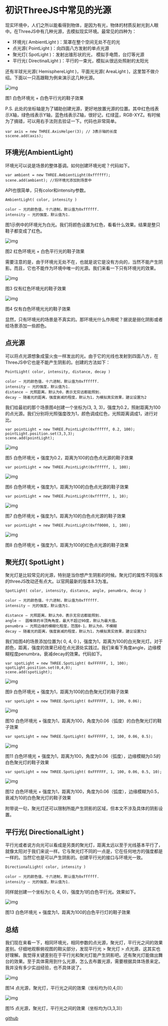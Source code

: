 # 初识ThreeJS中常见的光源

现实环境中，人们之所以能看得到物体，是因为有光，物体的材质反射光到人眼中。在ThreeJS中有几种光源，去模拟现实环境。最常见的四种为：

- 环境光( AmbientLight )：笼罩在整个空间无处不在的光
- 点光源( PointLight )：向四面八方发射的单点光源
- 聚光灯( SpotLight )：发射出锥形状的光， 模拟手电筒，台灯等光源
- 平行光( DirectinalLight )：平行的一束光，模拟从很远处照射的太阳光

还有半球光光源( HemisphereLight )，平面光光源( AreaLight )，这里暂不做介绍。下面以一只高跟鞋为例来演示这几种光源。

![img](../images/three3D/shoes_1.png)

图1 白色环境光 + 白色平行光的鞋子效果

P.S. 此处的坐标轴是为了辅助创建光源，更好地放置光源的位置。其中红色线表示X轴，绿色线表示Y轴，蓝色线表示Z轴，很好记，红绿蓝，RGB-XYZ。有时候为了搞错，可以用右手法则去验证一下。代码也非常简单。

```
var axis = new THREE.AxisHelper(3); // 3表示轴的长度
sscene.add(axis);
```

## 环境光(AmbientLight)

环境光可以说是场景的整体基调。如何创建环境光呢？代码如下。

```
var ambient = new THREE.AmbientLight(0xffffff);
scene.add(ambient); //将环境光添加到场景中
```

API也很简单，只有color和intensity参数。

```
AmbientLight( color, intensity )

color — 光的颜色值，十六进制，默认值为0xffffff.
intensity — 光的强度，默认值为1.
```

图1示例中的环境光为白光。我们将颜色设置为红色，看看什么效果。结果是整只鞋子都变成了红色。

![img](../images/three3D/shoes_2.png)

图2 红色环境光 + 白色平行光的鞋子效果

需要注意的是，由于环境光无处不在，也就是说它是没有方向的，当然不能产生阴影。而且，它也不能作为环境中唯一的光源。我们来看一下只有环境光的效果。

![img](../images/three3D/shoes_3.png)

图3 仅有红色环境光的鞋子效果

![img](../images/three3D/shoes_4.png)

图4 仅有白色环境光光的鞋子效果

显然，只有环境光的场景是不真实的。那环境光什么作用呢？据说是弱化阴影或者给场景添加一些颜色。

## 点光源

可以将点光源想象成萤火虫一样发出的光。由于它的光线也发射到四面八方，在ThreeJS中它也是不能产生阴影的。创建的方法如下：

```
PointLight( color, intensity, distance, decay )

color — 光的颜色值，十六进制，默认值为0xffffff.
intensity — 光的强度，默认值为1.   
distance — 光照距离，默认为0，表示无穷远都能照到.
decay — 随着光的距离，强度衰减的程度，默认为1，为模拟真实效果，建议设置为2
```

我们给最初的那个场景图4创建一个坐标为(3, 3, 3)，强度为0.2，照射距离为100的点光源。我们分别将光照强度改为1，颜色调成红色，光照距离调成1，进行对比。

```
var pointLight = new THREE.PointLight(0xffffff, 0.2, 100);
pointLight.position.set(3,3,3);
scene.add(pointLight);
```

![img](../images/three3D/shoes_5.png)

图5 白色环境光 + 强度为0.2，距离为100的白色点光源的鞋子效果

```
var pointLight = new THREE.PointLight(0xffffff, 1, 100);
```

![img](../images/three3D/shoes_6.png)

图6 白色环境光 + 强度为1，距离为100的白色点光源的鞋子效果

```
var pointLight = new THREE.PointLight(0xffffff, 1, 10);
```

![img](../images/three3D/shoes_7.png)

图7 白色环境光 + 强度为1，距离为10的白色点光源的鞋子效果

```
var pointLight = new THREE.PointLight(0xff0000, 1, 100);
```

![img](../images/three3D/shoes_8.png)

图8 白色环境光 + 强度为1，距离为100的红色点光源的鞋子效果

## 聚光灯( SpotLight )

聚光灯是比较常见的光源，特别是当你想产生阴影的时候。聚光灯的属性不同版本的threeJS改动还有点大。以官网最新的版本8.3为准。

```
SpotLight( color, intensity, distance, angle, penumbra, decay )

color — 光的颜色值，十六进制，默认值为0xffffff.
intensity — 光的强度，默认值为1.   

distance — 光照距离，默认为0，表示无穷远都能照到.
angle —  圆椎体的半顶角角度，最大不超过90度，默认为最大值。
penumbra — 光照边缘的模糊化程度，范围0-1，默认为0，不模糊
decay — 随着光的距离，强度衰减的程度，默认为1，为模拟真实效果，建议设置为2
```

我们给图4的场景添加位置为( 0, 4, 0 )，强度为1，距离为100的白光聚光灯。对于颜色，距离，强度的效果已经在点光源处实践过。我们来看下角度angle，边缘模糊程度penumbra，衰减decay的效果。代码如下。

```
var spotLight = new THREE.SpotLight( 0xFFFFFF, 1, 100);
spotLight.position.set(0,4,0);  
scene.add(spotLight);
```

![img](../images/three3D/shoes_9.png)

图9 白色环境光 + 强度为1，距离为100的白色聚光灯的鞋子效果

```
var spotLight = new THREE.SpotLight( 0xFFFFFF, 1, 100, 0.06);
```

![img](../images/three3D/shoes_10.png)

图10 白色环境光 + 强度为1，距离为100，角度为0.06（弧度）的白色聚光灯的鞋子效果

```
var spotLight = new THREE.SpotLight( 0xFFFFFF, 1, 100, 0.06, 0.5);
```

![img](../images/three3D/shoes_11.png)

图11 白色环境光 + 强度为1，距离为100，角度为0.06（弧度），边缘模糊为0.5的白色聚光灯的鞋子效果

```
var spotLight = new THREE.SpotLight( 0xFFFFFF, 1, 100, 0.06, 0.5, 10);
```

![img](../images/three3D/shoes_12.png)

图12 白色环境光 + 强度为1，距离为100，角度为0.06（弧度），边缘模糊为0.5，衰减为10的白色聚光灯的鞋子效果

附带说一句，聚光灯还可以限制所能产生阴影的区域，但本文不涉及具体的阴影设置。

## 平行光( DirectionalLight )

平行光或者说方向光可以看成是另类的聚光灯，距离太远以至于光线基本平行了，就像太阳对于我们来说一样。它与聚光灯不同的一点是，它在任何地方的强度都是一样的。当然它也是可以产生阴影的。创建平行光的接口与环境光一致。

```
DirectionalLight( color, intensity )

color — 光的颜色值，十六进制，默认值为0xffffff.
intensity — 光的强度，默认值为1.  
```

同样就创建一个坐标为( 0, 4, 0)，强度为1的白色平行光。效果如下。

![img](../images/three3D/shoes_13.png)

图13 白色环境光 + 强度为1，距离为100的白色平行灯的鞋子效果

## 总结

我们现在来看一下，相同环境光，相同参数的点光源，聚光灯，平行光之间的效果差别。仔细地观察俯视图的鞋尖部分，发现平行光 > 聚光灯 > 点光源，这其实也好理解。我觉得关键差别在于平行光和聚光灯能产生阴影吧。还有聚光灯能做出舞台的效果。至于具体需用到什么光源，怎么去布置光源，需要根据具体场景来定。我并没有多少实战经验，也不具体说了。

![img](../images/three3D/shoes_14.png)

图14 点光源，聚光灯，平行光之间的效果（坐标均为(0,4,0)）

![img](../images/three3D/shoes_15.png)

图15 点光源，聚光灯，平行光之间的效果（坐标均为(3,3,3)）

[github](https://wufenfen.github.io/threeJS_Demo/shoe.html)
